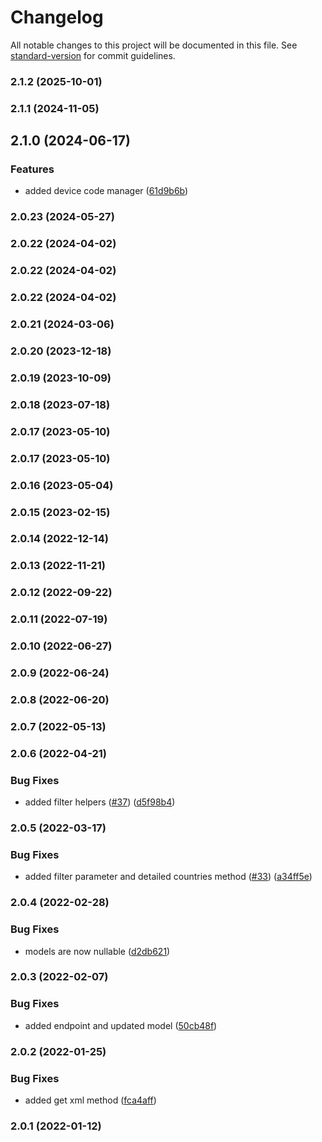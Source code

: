 # Changelog

All notable changes to this project will be documented in this file. See [standard-version](https://github.com/conventional-changelog/standard-version) for commit guidelines.

### 2.1.2 (2025-10-01)

### 2.1.1 (2024-11-05)

## 2.1.0 (2024-06-17)

### Features

- added device code manager ([61d9b6b](https://github.com/fattureincloud/fattureincloud-java-sdk/commit/61d9b6b1d576fb7e5a392aaf2eda63e7f9625862))

### 2.0.23 (2024-05-27)

### 2.0.22 (2024-04-02)

### 2.0.22 (2024-04-02)

### 2.0.22 (2024-04-02)

### 2.0.21 (2024-03-06)

### 2.0.20 (2023-12-18)

### 2.0.19 (2023-10-09)

### 2.0.18 (2023-07-18)

### 2.0.17 (2023-05-10)

### 2.0.17 (2023-05-10)

### 2.0.16 (2023-05-04)

### 2.0.15 (2023-02-15)

### 2.0.14 (2022-12-14)

### 2.0.13 (2022-11-21)

### 2.0.12 (2022-09-22)

### 2.0.11 (2022-07-19)

### 2.0.10 (2022-06-27)

### 2.0.9 (2022-06-24)

### 2.0.8 (2022-06-20)

### 2.0.7 (2022-05-13)

### 2.0.6 (2022-04-21)

### Bug Fixes

- added filter helpers ([#37](https://github.com/fattureincloud/fattureincloud-java-sdk/issues/37)) ([d5f98b4](https://github.com/fattureincloud/fattureincloud-java-sdk/commit/d5f98b4a8a84872436f6675dcf251a558ec36d1c))

### 2.0.5 (2022-03-17)

### Bug Fixes

- added filter parameter and detailed countries method ([#33](https://github.com/fattureincloud/fattureincloud-java-sdk/issues/33)) ([a34ff5e](https://github.com/fattureincloud/fattureincloud-java-sdk/commit/a34ff5e5efeff5035d291a7d7481c32aebed10ae))

### 2.0.4 (2022-02-28)

### Bug Fixes

- models are now nullable ([d2db621](https://github.com/fattureincloud/fattureincloud-java-sdk/commit/d2db621244b608c2cf65df5687e652ffff36e9a5))

### 2.0.3 (2022-02-07)

### Bug Fixes

- added endpoint and updated model ([50cb48f](https://github.com/fattureincloud/fattureincloud-java-sdk/commit/50cb48ffbbd6a94745237a14309f4758bf32738e))

### 2.0.2 (2022-01-25)

### Bug Fixes

- added get xml method ([fca4aff](https://github.com/fattureincloud/fattureincloud-java-sdk/commit/fca4aff33e994409249d43a03cb43c932e1e0a81))

### 2.0.1 (2022-01-12)

